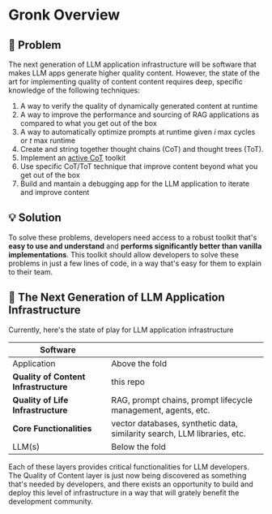 # Gronk Overview

## 🚨 Problem

The next generation of LLM application infrastructure will be software that makes LLM apps generate higher quality content. However, the state of the art for implementing quality of content content requires deep, specific knowledge of the following techniques:
1. A way to verify the quality of dynamically generated content at runtime
2. A way to improve the performance and sourcing of RAG applications as compared to what you get out of the box
3. A way to automatically optimize prompts at runtime given *i* max cycles or *t* max runtime
4. Create and string together thought chains (CoT) and thought trees (ToT).
5. Implement an [active CoT]([url](https://arxiv.org/abs/2302.12246)) toolkit 
6. Use specific CoT/ToT technique that improve content beyond what you get out of the box
7. Build and mantain a debugging app for the LLM application to iterate and improve content

## 💡 Solution

To solve these problems, developers need access to a robust toolkit that's **easy to use and understand** and **performs significantly better than vanilla implementations**. This toolkit should allow developers to solve these problems in just a few lines of code, in a way that's easy for them to explain to their team.

## 🤯 The Next Generation of LLM Application Infrastructure

Currently, here's the state of play for LLM application infrastructure

| Software | |
| ------------ | ----------- |
| Application | Above the fold |
| **Quality of Content Infrastructure** | this repo |
| **Quality of Life Infrastructure** | RAG, prompt chains, prompt lifecycle management, agents, etc. |
| **Core Functionalities** | vector databases, synthetic data, similarity search, LLM libraries, etc. |
| LLM(s) | Below the fold |

Each of these layers provides critical functionalities for LLM developers. The Quality of Content layer is just now being discovered as something that's needed by developers, and there exists an opportunity to build and deploy this level of infrastructure in a way that will grately benefit the development community. 

